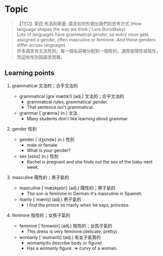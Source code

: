 # Topic

> 【TED】萊菈·布洛狄斯基: 語言如何形塑出我們的思考方式 (How language shapes the way we think | Lera Boroditsky) <br>
> Lots of languages have grammatical gender, so every noun gets assigned a gender, often masculine or feminine. And these genders differ across languages. <br>
> 許多語言有文法性別。每一個名詞被分配到一個性別，通常是陽性或陰性，而這些性別因語言而異。 <br>

## Learning points

1. grammatical  文法的；合乎文法的
    * grammatical  [grəˋmætɪk!]  (adj.)  文法的；合乎文法的
        - grammatical rules, grammatical gender.
        - That sentence isn't grammatical.
    * grammar  [ˋgræmɚ]  (n.)  文法
        - Many students don't like learning about grammar.

2. gender  性別
    * gender  [ˋdʒɛndɚ]  (n.)  性別
        - male or female
        - What is your gender?
    * sex  [sɛks]  (n.)  性別
        - Rachel is pregnant and she finds out the sex of the baby next week.

3. masculine  陽性的；男子氣的
    * masculine  [ˋmæskjəlɪn]  (adj.)  陽性的；男子氣的
        - The son is feminine in German it's masculine in Spanish.
    * manly  [ˋmænlɪ]  (adj.)  男子氣的
        - I find the prince so manly when he says, princess.

4. feminine  陰性的；女孩子氣的
    * feminine  [ˋfɛmənɪn]  (adj.)  陰性的；女孩子氣的
        - This dress is very feminine.(delicate, pretty)
    * womanly  [ˋwʊmənlɪ]  (adj.)  有女子氣質的
        - womanly(to describe body or figure)
        - Has a womanly figure. => curvy of a woman.